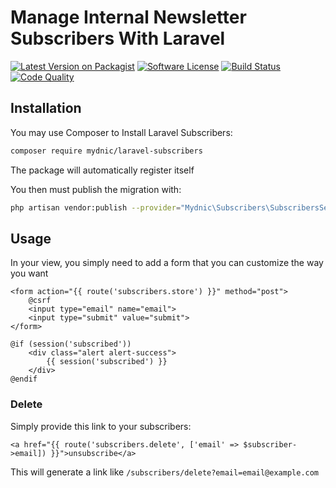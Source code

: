 # Manage Internal Newsletter Subscribers With Laravel

[![Latest Version on Packagist](https://img.shields.io/packagist/v/mydnic/laravel-subscribers.svg)](https://packagist.org/packages/mydnic/laravel-subscribers)
[![Software License](https://img.shields.io/badge/license-MIT-brightgreen.svg)](LICENSE)
[![Build Status](https://img.shields.io/travis/com/mydnic/laravel-subscribers.svg)](https://travis-ci.com/mydnic/laravel-subscribers)
[![Code Quality](https://img.shields.io/scrutinizer/g/mydnic/laravel-subscribers.svg)](https://scrutinizer-ci.com/g/mydnic/laravel-subscribers/)


## Installation

You may use Composer to Install Laravel Subscribers:

```bash
composer require mydnic/laravel-subscribers
```

The package will automatically register itself

You then must publish the migration with:

```bash
php artisan vendor:publish --provider="Mydnic\Subscribers\SubscribersServiceProvider" --tag="subscribers-migrations"
```

## Usage

In your view, you simply need to add a form that you can customize the way you want

```blade
<form action="{{ route('subscribers.store') }}" method="post">
    @csrf
    <input type="email" name="email">
    <input type="submit" value="submit">
</form>

@if (session('subscribed'))
    <div class="alert alert-success">
        {{ session('subscribed') }}
    </div>
@endif
```


### Delete
Simply provide this link to your subscribers:

```blade
<a href="{{ route('subscribers.delete', ['email' => $subscriber->email]) }}">unsubscribe</a>
```

This will generate a link like `/subscribers/delete?email=email@example.com`
